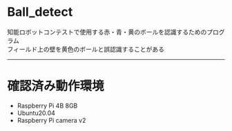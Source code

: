 # Ball_detect
知能ロボットコンテストで使用する赤・青・黄のボールを認識するためのプログラム<br>
フィールド上の壁を黄色のボールと誤認識することがある<br>

---

# 確認済み動作環境
- Raspberry Pi 4B 8GB
- Ubuntu20.04
- Raspberry Pi camera v2
